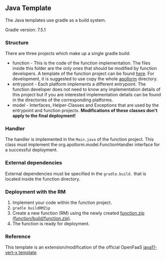 ## Java Template

The Java templates use gradle as a build system.

Gradle version: 7.5.1

### Structure

There are three projects which make up a single gradle build:

- function - This is the code of the function implementation. The files inside this folder are the
  only ones that should be modified by function developers. A template of the function project can 
  be found [here](./apollorm/function). For development, it is suggested to use copy the whole 
  [apollorm](./apollorm) directory.
- entrypoint - Each platform implements a different entrypoint. The function developer does not 
  need to know any implementation details of this project but if you are interested implementation 
  details can be found in the directories of the corresponding platforms.
- model - Interfaces, Helper-Classes and Exceptions that are used by the entrypoint and function projects. 
  **Modifications of these classes don't apply to the final deployment!**

### Handler
The handler is implemented in the `Main.java` of the function project. This class must implement
the org.apollorm.model.FunctionHandler interface for a successful deployment.

### External dependencies
External dependencies must be specified in the `gradle.build.` that is located inside the function
directory.

### Deployment with the RM
1. Implement your code within the function project.
2. `gradle buildRMZip`
3. Create a new function (RM) using the newly created 
   [function.zip (function/build/function.zip)](./apollorm/function/build/function.zip).
4. The function is ready for deployment.

### Reference
This template is an extension/modification of the official OpenFaaS
[java11-vert-x template](https://github.com/openfaas/templates/tree/master/template/java11-vert-x).
